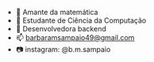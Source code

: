- 📐 Amante da matemática
- 👀 Estudante de Ciência da Computação
- 🌱 Desenvolvedora backend
- 📫 barbaramsampaio49@gmail.com
- 📷 instagram: @b.m.sampaio

<!---
bmsampaio/bmsampaio is a ✨ special ✨ repository because its `README.md` (this file) appears on your GitHub profile.
You can click the Preview link to take a look at your changes.
--->
